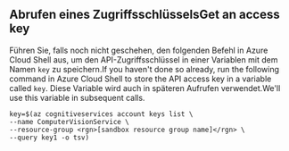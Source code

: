 ## <a name="get-an-access-key"></a><span data-ttu-id="aaaa5-101">Abrufen eines Zugriffsschlüssels</span><span class="sxs-lookup"><span data-stu-id="aaaa5-101">Get an access key</span></span>

<span data-ttu-id="aaaa5-102">Führen Sie, falls noch nicht geschehen, den folgenden Befehl in Azure Cloud Shell aus, um den API-Zugriffsschlüssel in einer Variablen mit dem Namen `key` zu speichern.</span><span class="sxs-lookup"><span data-stu-id="aaaa5-102">If you haven't done so already, run the following command in Azure Cloud Shell to store the API access key in a variable called `key`.</span></span> <span data-ttu-id="aaaa5-103">Diese Variable wird auch in späteren Aufrufen verwendet.</span><span class="sxs-lookup"><span data-stu-id="aaaa5-103">We'll use this variable in subsequent calls.</span></span>

```azurecli
key=$(az cognitiveservices account keys list \
--name ComputerVisionService \
--resource-group <rgn>[sandbox resource group name]</rgn> \
--query key1 -o tsv)
```
